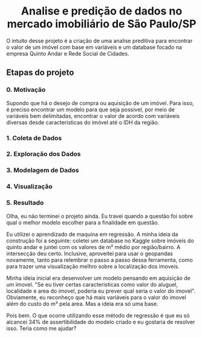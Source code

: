 <h1 align="center"> Analise e predição de dados no mercado imobiliário de São Paulo/SP</h1> 

<p> O intuito desse projeto é a criação de uma analise preditiva para encontrar o valor de um imóvel com base em variáveis e um database focado na empresa Quinto Andar e Rede Social de Cidades.</p>

<h2>Etapas do projeto</h2>

<h3>0. Motivação</h3>

<p>Supondo que há o desejo de compra ou aquisição de um imóvel. Para isso, é preciso encontrar um modelo para que seja possivel, por meio de variáveis bem delimitadas, encontrar o valor de acordo com variáveis diversas desde caracteristicas do imóvel até o IDH da região.</p>

<h3>1. Coleta de Dados</h3>

<p></p>

<h3>2. Exploração dos Dados</h3>

<p></p>

<h3>3. Modelagem de Dados</h3>

<p></p>

<h3>4. Visualização</h3>

<p></p>

<h3>5. Resultado</h3>

<p></p>

Olha, eu não terminei o projeto ainda. Eu travei quando a questão foi sobre qual o melhor modelo escolher para a finalidade em questão. 

Eu  utilizei o aprendizado de maquina em regressão. A minha ideia da construção foi a seguinte: coletei um database no Kaggle sobre imóveis do quinto andar e juntei com os valores de m² médio por região/bairro. A intersecção deu certo. Inclusive, aproveitei para usar o geopandas novamente, tanto para relembrar o passo a passo dessa ferramenta, como para trazer uma visualização melhro sobre a localização dos imoveis.

Minha ideia inicial era desenvolver um modelo pensando em aquisição de um imovel. "Se eu tiver certas caracteristicas como valor do aluguel, localidade e area do imovel, poderia eu prever qual seria o valor do imovel". Obviamente, eu reconheço que há mais variáveis para o valor do imovel além do custo do m² pela area. Mas a ideia era só uma base.

Pois bem. O que ocorre utilizando esse método de regressão é que eu só alcancei 34% de assertibilidade do modelo criado e eu gostaria de resolver isso. Teria como me ajudar?